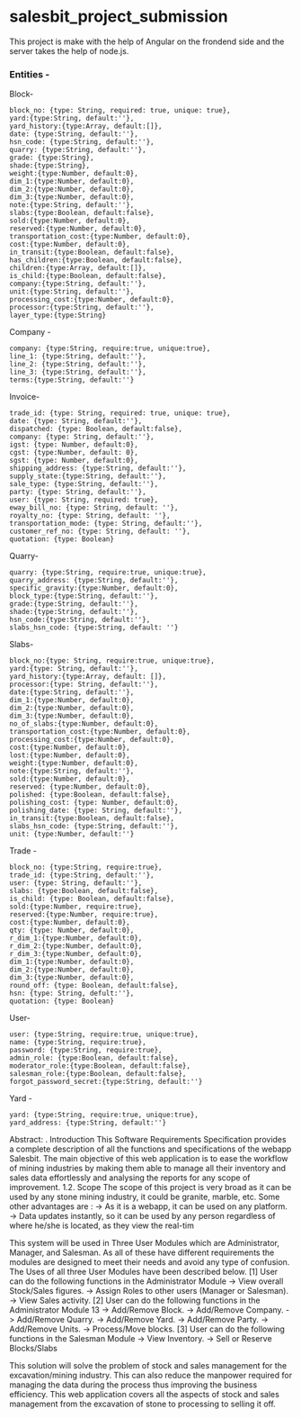 # salesbit_project_submission

This project is make with the help of Angular on the frondend side and the server takes the help of node.js.

### Entities -
Block-

    block_no: {type: String, required: true, unique: true},
    yard:{type:String, default:''},
    yard_history:{type:Array, default:[]},
    date: {type:String, default:''},
    hsn_code: {type:String, default:''},
    quarry: {type:String, default:''},
    grade: {type:String},
    shade:{type:String},
    weight:{type:Number, default:0},
    dim_1:{type:Number, default:0},
    dim_2:{type:Number, default:0},
    dim_3:{type:Number, default:0},
    note:{type:String, default:''},
    slabs:{type:Boolean, default:false},
    sold:{type:Number, default:0},
    reserved:{type:Number, default:0},
    transportation_cost:{type:Number, default:0},
    cost:{type:Number, default:0},
    in_transit:{type:Boolean, default:false},
    has_children:{type:Boolean, default:false},
    children:{type:Array, default:[]},
    is_child:{type:Boolean, default:false},
    company:{type:String, default:''},
    unit:{type:String, default:''},
    processing_cost:{type:Number, default:0},
    processor:{type:String, default:''},
    layer_type:{type:String}
    
 Company -
 
    company: {type:String, require:true, unique:true},
    line_1: {type:String, default:''},
    line_2: {type:String, default:''},
    line_3: {type:String, default:''},
    terms:{type:String, default:''}
    
 Invoice-
 
    trade_id: {type: String, required: true, unique: true},
    date: {type: String, default:''},
    dispatched: {type: Boolean, default:false},
    company: {type: String, default:''},
    igst: {type: Number, default:0},
    cgst: {type:Number, default: 0},
    sgst: {type: Number, default:0},
    shipping_address: {type:String, default:''},
    supply_state:{type:String, default:''},
    sale_type: {type:String, default:''},
    party: {type: String, default:''},
    user: {type: String, required: true},
    eway_bill_no: {type: String, default: ''},
    royalty_no: {type: String, default: ''},
    transportation_mode: {type: String, default:''},
    customer_ref_no: {type: String, default: ''},
    quotation: {type: Boolean}
 
 Quarry-
 
    quarry: {type:String, require:true, unique:true},
    quarry_address: {type:String, default:''},
    specific_gravity:{type:Number, default:0},
    block_type:{type:String, default:''},
    grade:{type:String, default:''},
    shade:{type:String, default:''},
    hsn_code:{type:String, default:''},
    slabs_hsn_code: {type:String, default: ''}

Slabs-

    block_no:{type: String, require:true, unique:true},
    yard:{type: String, default:''},
    yard_history:{type:Array, default: []},
    processor:{type: String, default:''},
    date:{type:String, default:''},
    dim_1:{type:Number, default:0},
    dim_2:{type:Number, default:0},
    dim_3:{type:Number, default:0},
    no_of_slabs:{type:Number, default:0},
    transportation_cost:{type:Number, default:0},
    processing_cost:{type:Number, default:0},
    cost:{type:Number, default:0},
    lost:{type:Number, default:0},
    weight:{type:Number, default:0},
    note:{type:String, default:''},
    sold:{type:Number, default:0},
    reserved: {type:Number, default:0},
    polished: {type:Boolean, default:false},
    polishing_cost: {type: Number, default:0},
    polishing_date: {type: String, default:''},
    in_transit:{type:Boolean, default:false},
    slabs_hsn_code: {type:String, default:''},
    unit: {type:Number, default:''}
    
Trade - 

    block_no: {type:String, require:true},
    trade_id: {type:String, default:''},
    user: {type: String, default:''},
    slabs: {type:Boolean, default:false},
    is_child: {type: Boolean, default:false},
    sold:{type:Number, require:true},
    reserved:{type:Number, require:true},
    cost:{type:Number, default:0},
    qty: {type: Number, default:0},
    r_dim_1:{type:Number, default:0},
    r_dim_2:{type:Number, default:0},
    r_dim_3:{type:Number, default:0},
    dim_1:{type:Number, default:0},
    dim_2:{type:Number, default:0},
    dim_3:{type:Number, default:0},
    round_off: {type: Boolean, default:false},
    hsn: {type: String, defult:''},
    quotation: {type: Boolean}
    
 User-
 
    user: {type:String, require:true, unique:true},
    name: {type:String, require:true},
    password: {type:String, require:true},
    admin_role: {type:Boolean, default:false},
    moderator_role:{type:Boolean, default:false},
    salesman_role:{type:Boolean, default:false},
    forgot_password_secret:{type:String, default:''}
    
Yard -

    yard: {type:String, require:true, unique:true},
    yard_address: {type:String, default:''}

Abstract:
. Introduction
This Software Requirements Specification provides a complete description of all
the functions and specifications of the webapp Salesbit.
The main objective of this web application is to ease the workflow of mining
industries by making them able to manage all their inventory and sales data
effortlessly and analysing the reports for any scope of improvement.
1.2. Scope
The scope of this project is very broad as it can be used by any stone mining
industry, it could be granite, marble, etc. Some other advantages are :
-> As it is a webapp, it can be used on any platform.
-> Data updates instantly, so it can be used by any person regardless of where
he/she is located, as they view the real-tim

This system will be used in Three User Modules which are Administrator,
Manager, and Salesman. As all of these have different requirements the modules
are designed to meet their needs and avoid any type of confusion. The Uses of
all three User Modules have been described below.
[1] User can do the following functions in the Administrator Module
-> View overall Stock/Sales figures.
-> Assign Roles to other users (Manager or Salesman).
-> View Sales activity.
[2] User can do the following functions in the Administrator Module
13
-> Add/Remove Block.
-> Add/Remove Company.
-> Add/Remove Quarry.
-> Add/Remove Yard.
-> Add/Remove Party.
-> Add/Remove Units.
-> Process/Move blocks.
[3] User can do the following functions in the Salesman Module
-> View Inventory.
-> Sell or Reserve Blocks/Slabs

This solution will solve the problem of stock and sales
management for the excavation/mining industry. This can
also reduce the manpower required for managing the data
during the process thus improving the business efficiency.
This web application covers all the aspects of stock and sales
management from the excavation of stone to processing to
selling it off.

